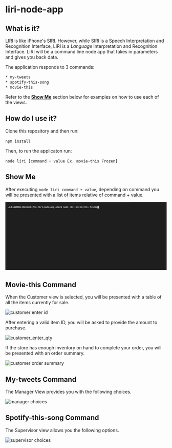 # liri-node-app

## What is it?
LIRI is like iPhone's SIRI. 
However, while SIRI is a Speech Interpretation and Recognition Interface, LIRI is a _Language_ Interpretation and Recognition Interface. LIRI will be a command line node app that takes in parameters and gives you back data.



The application responds to 3 commands:

	* my-tweets
	* spotify-this-song
	* movie-this

Refer to the [**Show Me**](#show-me) section below for examples on how to use each of the views.

## How do I use it?

Clone this repository and then run:

`npm install`

Then, to run the applicaton run:

`node liri [command + value Ex. movie-this Frozen]`

## Show Me

After executing `node liri command + value`, depending on command you will be presented with a list of items relative of command + value.

![index image](images/for_readme/node_liri.png)

## Movie-this Command

When the Customer view is selected, you will be presented with a table of all the items currently for sale.

![customer enter id](images/for_readme/customer_enterID.png)

After entering a valid item ID, you will be asked to provide the amount to purchase.

![customer_enter_qty](images/for_readme/customer_validID.png)

If the store has enough inventory on hand to complete your order, you will be presented with an order summary.

![customer order summary](images/for_readme/customer_successfulOrder.png)


## My-tweets Command

The Manager View provides you with the following choices.

![manager choices](images/for_readme/manager_choices.png)


## Spotify-this-song Command

The Supervisor view allows you the following options.

![supervisor choices](images/for_readme/supervisor_choices.png)


